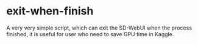 # exit-when-finish
A very very simple script, which can exit the SD-WebUI when the process finished, it is useful for user who need to save GPU time in Kaggle. 
